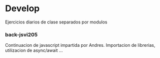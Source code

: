 # Develop
Ejercicios diarios de clase separados por modulos


### back-jsvi205
Continuacion de javascript impartida por Andres. Importacion de librerias, utilizacion de async/await ...
